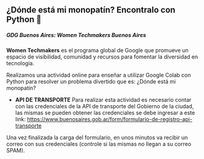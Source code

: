 ## ¿Dónde está mi monopatín? Encontralo con Python 🐍
##### GDG Buenos Aires: Women Techmakers Buenos Aires

**Women Techmakers** es el programa global de Google que promueve un espacio de visibilidad, comunidad y recursos para fomentar la diversidad en tecnología.

Realizamos una actividad online para enseñar a utilizar Google Colab con Python para resolver un problema divertido que es: ¿Dónde está mi monopatín?

* **API DE TRANSPORTE**
Para realizar esta actividad es necesario contar con las credenciales de la API de transporte del Gobierno de la ciudad, las mismas se pueden obtener las credenciales se debe ingresar a este link:
https://www.buenosaires.gob.ar/form/formulario-de-registro-api-transporte

Una vez finalizada la carga del formulario, en unos minutos va recibir un correo con sus credenciales (controle si las mismas no llegan a su correo SPAM).

